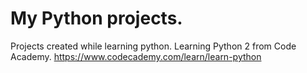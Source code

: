 # My Python projects.
Projects created while learning python.
Learning Python 2 from Code Academy.
https://www.codecademy.com/learn/learn-python
